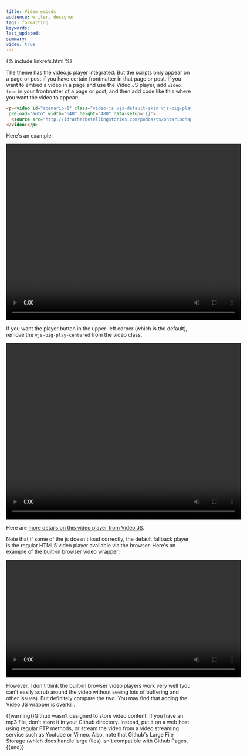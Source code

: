 ```yaml
---
title: Video embeds
audience: writer, designer
tags: formatting
keywords: 
last_updated: 
summary: 
video: true
---
```

{% include linkrefs.html %} 

The theme has the [video.js](http://www.videojs.com/) player integrated. But the scripts only appear on a page or post if you have certain frontmatter in that page or post. If you want to embed a video in a page and use the Video JS player, add `video: true` in your frontmatter of a page or post, and then add code like this where you want the video to appear:

```html
<p><video id="scenario-1" class="video-js vjs-default-skin vjs-big-play-centered" controls
 preload="auto" width="640" height="480" data-setup='{}'>
  <source src="http://idratherbetellingstories.com/podcasts/ontariochapterpresentation/ontariochapterv4.mp4" type='video/mp4'>
</video></p>
```

Here's an example: 

<p><video id="scenario-1" class="video-js vjs-default-skin vjs-big-play-centered" controls
 preload="auto" width="640"  height="480" data-setup='{}'>
  <source src="http://idratherbetellingstories.com/podcasts/ontariochapterpresentation/ontariochapterv4.mp4" type='video/mp4'>
</video></p>

If you want the player button in the upper-left corner (which is the default), remove the `vjs-big-play-centered` from the video class.

<p><video id="scenario-1" class="video-js vjs-default-skin" controls
 preload="auto" width="640" height="480" data-setup='{}'>
  <source src="http://idratherbetellingstories.com/podcasts/ontariochapterpresentation/ontariochapterv4.mp4" type='video/mp4'>
</video></p>

Here are [more details on this video player from Video JS](https://github.com/videojs/video.js/blob/stable/docs/guides/setup.md).

Note that if some of the js doesn't load correctly, the default fallback player is the regular HTML5 video player available via the browser. Here's an example of the built-in browser video wrapper:

<p><video width="640" controls>
  <source src="http://idratherbetellingstories.com/podcasts/ontariochapterpresentation/ontariochapterv4.mp4" type="video/mp4">
Your browser does not support the video tag.
</video></p>

However, I don't think the built-in browser video players work very well (you can't easily scrub around the video without seeing lots of buffering and other issues). But definitely compare the two. You may find that adding the Video JS wrapper is overkill.

{{warning}}Github wasn't designed to store video content. If you have an mp3 file, don't store it in your Github directory. Instead, put it on a web host using regular FTP methods, or stream the video from a video streaming service such as Youtube or Vimeo. Also, note that Github's Large File Storage (which does handle large files) isn't compatible with Github Pages.{{end}}